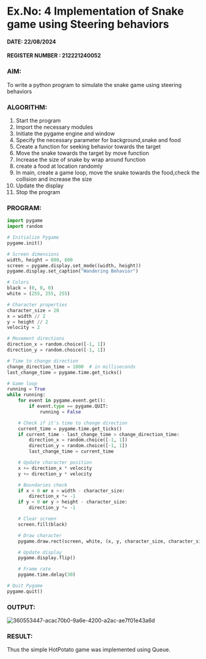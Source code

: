 # Ex.No: 4  Implementation of Snake game using Steering behaviors

#### DATE:  22/08/2024      

#### REGISTER NUMBER : 212221240052

### AIM: 
To write a python program to simulate the snake game using steering behaviors

### ALGORITHM:
1. Start the program
2. Import the necessary modules
3. Initiate the pygame engine and window
4. Specify the necessary parameter for background,snake and food
5. Create a function for seeking behavior towards the target
6.  Move the snake towards the target by move function
7.  Increase the size of snake by wrap around function
8.  create a food at location randomly
9.  In main, create a game loop, move the snake towards the food,check the collision and increase the size
10.  Update the display
11.  Stop the program
    
 ### PROGRAM:
```python
import pygame
import random

# Initialize Pygame
pygame.init()

# Screen dimensions
width, height = 800, 600
screen = pygame.display.set_mode((width, height))
pygame.display.set_caption("Wandering Behavior")

# Colors
black = (0, 0, 0)
white = (255, 255, 255)

# Character properties
character_size = 20
x = width // 2
y = height // 2
velocity = 2

# Movement directions
direction_x = random.choice([-1, 1])
direction_y = random.choice([-1, 1])

# Time to change direction
change_direction_time = 1000  # in milliseconds
last_change_time = pygame.time.get_ticks()

# Game loop
running = True
while running:
    for event in pygame.event.get():
        if event.type == pygame.QUIT:
            running = False

    # Check if it's time to change direction
    current_time = pygame.time.get_ticks()
    if current_time - last_change_time > change_direction_time:
        direction_x = random.choice([-1, 1])
        direction_y = random.choice([-1, 1])
        last_change_time = current_time

    # Update character position
    x += direction_x * velocity
    y += direction_y * velocity

    # Boundaries check
    if x < 0 or x > width - character_size:
        direction_x *= -1
    if y < 0 or y > height - character_size:
        direction_y *= -1

    # Clear screen
    screen.fill(black)

    # Draw character
    pygame.draw.rect(screen, white, (x, y, character_size, character_size))

    # Update display
    pygame.display.flip()

    # Frame rate
    pygame.time.delay(30)

# Quit Pygame
pygame.quit()
```










### OUTPUT:
![360553447-acac70b0-9a6e-4200-a2ac-ae7f01e43a6d](https://github.com/user-attachments/assets/2f07543c-a8be-45e4-bf08-bad5c5d2ae97)



### RESULT:
Thus the simple HotPotato game was implemented using Queue.
